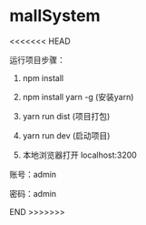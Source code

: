 # mallSystem

<<<<<<< HEAD

运行项目步骤：
1. npm install

2. npm install yarn -g  (安装yarn)

3. yarn run dist (项目打包)

4. yarn run dev  (启动项目)

5. 本地浏览器打开 localhost:3200

账号：admin

密码：admin

END >>>>>>>   

